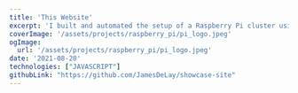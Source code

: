 ```yaml
---
title: 'This Website'
excerpt: 'I built and automated the setup of a Raspberry Pi cluster using Ansible and k3s. The Ansible playbooks in the source code will take you from zero to cluster. All you need to get started is an SD card flashed with Raspian and a basic understanding of your home network.'
coverImage: '/assets/projects/raspberry_pi/pi_logo.jpeg'
ogImage:
  url: '/assets/projects/raspberry_pi/pi_logo.jpeg'
date: '2021-08-20'
technologies: ["JAVASCRIPT"]
githubLink: "https://github.com/JamesDeLay/showcase-site"
---
```

